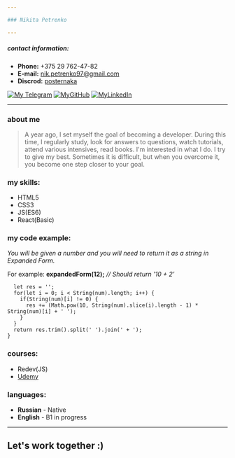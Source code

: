 ```yaml
---

### Nikita Petrenko

---
```


##### contact information: 
- **Phone:** +375 29 762-47-82
- **E-mail:** nik.petrenko97@gmail.com
- **Discrod:** [posternaka](discord.com/posternaka)


[![My Telegram](https://web.telegram.org/k/assets/img/favicon-32x32.png?v=jw3mK7G9Ry)](https://t.me/posternaka)      [![MyGitHub](https://github.githubassets.com/favicons/favicon.png)](https://github.com/posternaka)              [![MyLinkedIn](https://static-exp1.licdn.com/sc/h/8s162nmbcnfkg7a0k8nq9wwqo)](https://www.linkedin.com/in/posternaka)

---

### about me
>A year ago, I set myself the goal of becoming a developer. During this time, I regularly study, look for answers to questions, watch tutorials, attend various intensives, read books.
I'm interested in what I do. I try to give my best. Sometimes it is difficult, but when you overcome it, you become one step closer to your goal.

### my skills:
- HTML5
- CSS3
- JS(ES6)
- React(Basic)

### my code example:
_You will be given a number and you will need to return it as a string in Expanded Form._

For example: **expandedForm(12);**   _// Should return '10 + 2'_
```function expandedForm(num) {
  let res = '';
  for(let i = 0; i < String(num).length; i++) {
    if(String(num)[i] != 0) {
      res += (Math.pow(10, String(num).slice(i).length - 1) * String(num)[i] + ' ');
    } 
  }
  return res.trim().split(' ').join(' + ');
}
```

### courses:
- Redev(JS)
- [Udemy](https://www.udemy.com/course/javascript_full)

### languages:
- **Russian** - Native
- **English** - B1 in progress

___
## Let's work together :)
